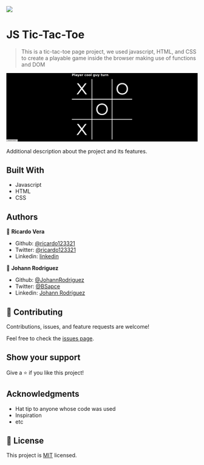 ![](https://img.shields.io/badge/Microverse-blueviolet)

# JS Tic-Tac-Toe

> This is a tic-tac-toe page project, we used javascript, HTML, and CSS to create a playable game inside the browser making use of functions and DOM

![screenshot](./app_screenshot.png)

Additional description about the project and its features.

## Built With

- Javascript
- HTML
- CSS

## Authors

👤 **Ricardo Vera**

- Github: [@ricardo123321](https://github.com/ricardo123321)
- Twitter: [@ricardo123321](https://twitter.com/ricardo123321)
- Linkedin: [linkedin](https://linkedin.com/in/ricardo123321)

👤 **Johann Rodriguez**

- Github: [@JohannRodriguez](https://github.com/JohannRodriguez)
- Twitter: [@BSapce](https://https://twitter.com/BSapce)
- Linkedin: [Johann Rodríguez](https://www.linkedin.com/in/johann-alonso-rodr%C3%ADguez-v%C3%A1zquez-25b07719a/)

## 🤝 Contributing

Contributions, issues, and feature requests are welcome!

Feel free to check the [issues page](issues/).

## Show your support

Give a ⭐️ if you like this project!

## Acknowledgments

- Hat tip to anyone whose code was used
- Inspiration
- etc

## 📝 License

This project is [MIT](lic.url) licensed.
